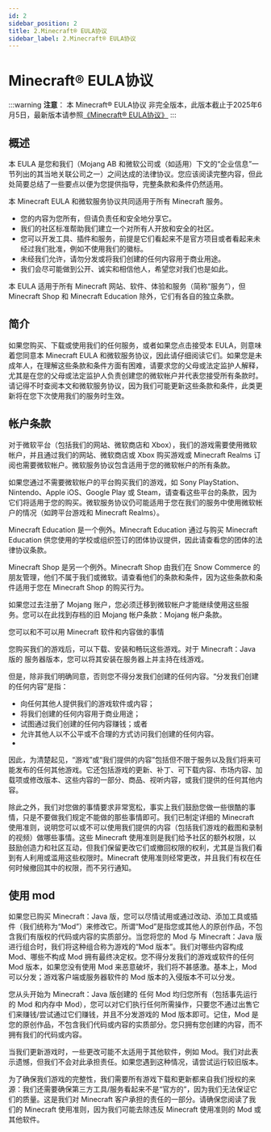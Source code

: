 ```yaml
---
id: 2
sidebar_position: 2
title: 2.Minecraft® EULA协议
sidebar_label: 2.Minecraft® EULA协议
---
```


# Minecraft® EULA协议

:::warning
**注意**：
本 Minecraft® EULA协议 非完全版本，此版本截止于2025年6月5日，最新版本请参照[《Minecraft® EULA协议》](https://www.minecraft.net/zh-hans/eula)
:::

## 概述
本 EULA 是您和我们（Mojang AB 和微软公司或（如适用）下文的“企业信息”一节列出的其当地关联公司之一）之间达成的法律协议。您应该阅读完整内容，但此处简要总结了一些要点以便为您提供指导，完整条款和条件仍然适用。

本 Minecraft EULA 和微软服务协议共同适用于所有 Minecraft 服务。

- 您的内容为您所有，但请负责任和安全地分享它。
- 我们的社区标准帮助我们建立一个对所有人开放和安全的社区。
- 您可以开发工具、插件和服务，前提是它们看起来不是官方项目或者看起来未经过我们批准，例如不使用我们的徽标。
- 未经我们允许，请勿分发或将我们创建的任何内容用于商业用途。
- 我们会尽可能做到公开、诚实和相信他人，希望您对我们也是如此。

本 EULA 适用于所有 Minecraft 网站、软件、体验和服务（简称“服务”），但 Minecraft Shop 和 Minecraft Education 除外，它们有各自的独立条款。

## 简介
如果您购买、下载或使用我们的任何服务，或者如果您点击接受本 EULA，则意味着您同意本 Minecraft EULA 和微软服务协议，因此请仔细阅读它们。如果您是未成年人，在理解这些条款和条件方面有困难，请要求您的父母或法定监护人解释，尤其是在您的父母或法定监护人负责创建您的微软帐户并代表您接受所有条款时。请记得不时查阅本文和微软服务协议，因为我们可能更新这些条款和条件，此类更新将在您下次使用我们的服务时生效。

## 帐户条款

对于微软平台（包括我们的网站、微软商店和 Xbox），我们的游戏需要使用微软帐户，并且通过我们的网站、微软商店或 Xbox 购买游戏或 Minecraft Realms 订阅也需要微软帐户。微软服务协议包含适用于您的微软帐户的所有条款。

如果您通过不需要微软帐户的平台购买我们的游戏，如 Sony PlayStation、Nintendo、Apple iOS、Google Play 或 Steam，请查看这些平台的条款，因为它们将适用于您的购买。微软服务协议仍可能适用于您在我们的服务中使用微软帐户的情况（如跨平台游戏和 Minecraft Realms）。

Minecraft Education 是一个例外。Minecraft Education 通过与购买 Minecraft Education 供您使用的学校或组织签订的团体协议提供，因此请查看您的团体的法律协议条款。

Minecraft Shop 是另一个例外。Minecraft Shop 由我们在 Snow Commerce 的朋友管理，他们不属于我们或微软。请查看他们的条款和条件，因为这些条款和条件适用于您在 Minecraft Shop 的购买行为。

如果您过去注册了 Mojang 账户，您必须迁移到微软帐户才能继续使用这些服务。您可以在此找到存档的旧 Mojang 帐户条款：Mojang 帐户条款。

您可以和不可以用 Minecraft 软件和内容做的事情

您购买我们的游戏后，可以下载、安装和畅玩这些游戏。对于 Minecraft：Java 版的 服务器版本，您可以将其安装在服务器上并主持在线游戏。

但是，除非我们明确同意，否则您不得分发我们创建的任何内容。“分发我们创建的任何内容”是指：

- 向任何其他人提供我们的游戏软件或内容；
- 将我们创建的任何内容用于商业用途；
- 试图通过我们创建的任何内容赚钱；或者
- 允许其他人以不公平或不合理的方式访问我们创建的任何内容。
- 
因此，为清楚起见，“游戏”或“我们提供的内容”包括但不限于服务以及我们将来可能发布的任何其他游戏。它还包括游戏的更新、补丁、可下载内容、市场内容、加载项或修改版本、这些内容的一部分、商品、视听内容，或我们提供的任何其他内容。

除此之外，我们对您做的事情要求非常宽松，事实上我们鼓励您做一些很酷的事情，只是不要做我们规定不能做的那些事情即可。我们已制定详细的 Minecraft 使用准则，说明您可以或不可以使用我们提供的内容（包括我们游戏的截图和录制的视频）做哪些事情。这些 Minecraft 使用准则是我们给予社区的额外权限，以鼓励创造力和社区互动，但我们保留更改它们或撤回权限的权利，尤其是当我们看到有人利用或滥用这些权限时。Minecraft 使用准则经常更改，并且我们有权在任何时候撤回其中的权限，而不另行通知。

## 使用 mod

如果您已购买 Minecraft：Java 版，您可以尽情试用或通过改动、添加工具或插件（我们统称为“Mod”）来修改它。所谓“Mod”是指您或其他人的原创作品，不包含我们有版权的代码或内容的实质部分。当您将您的 Mod 与 Minecraft：Java 版 进行组合时，我们将这种组合称为游戏的“Mod 版本”。我们对哪些内容构成 Mod、哪些不构成 Mod 拥有最终决定权。您不得分发我们的游戏或软件的任何 Mod 版本，如果您没有使用 Mod 来恶意破坏，我们将不甚感激。基本上，Mod 可以分发；游戏客户端或服务器软件的 Mod 版本的入侵版本不可以分发。

您从头开始为 Minecraft：Java 版创建的 任何 Mod 均归您所有（包括事先运行的 Mod 和内存中 Mod），您可以对它们执行任何所需操作，只要您不通过出售它们来赚钱/尝试通过它们赚钱，并且不分发游戏的 Mod 版本即可。记住，Mod 是您的原创作品，不包含我们代码或内容的实质部分。您只拥有您创建的内容，而不拥有我们的代码或内容。

当我们更新游戏时，一些更改可能不太适用于其他软件，例如 Mod。我们对此表示遗憾，但我们不会对此承担责任。如果您遇到这种情况，请尝试运行较旧版本。

为了确保我们游戏的完整性，我们需要所有游戏下载和更新都来自我们授权的来源：我们还需要确保第三方工具/服务看起来不是“官方的”，因为我们无法保证它们的质量。这是我们对 Minecraft 客户承担的责任的一部分。请确保您阅读了我们的 Minecraft 使用准则，因为我们可能去除违反 Minecraft 使用准则的 Mod 或其他软件。
